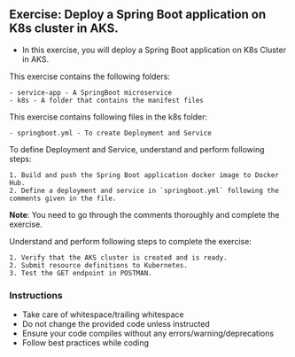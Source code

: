 ## Exercise: Deploy a Spring Boot application on K8s cluster in AKS.

* In this exercise, you will deploy a Spring Boot application on K8s Cluster in AKS.

This exercise contains the following folders:

	- service-app - A SpringBoot microservice
	- k8s - A folder that contains the manifest files

This exercise contains following files in the k8s folder:

	- springboot.yml - To create Deployment and Service
  
To define Deployment and Service, understand and perform following steps:

	1. Build and push the Spring Boot application docker image to Docker Hub.
	2. Define a deployment and service in `springboot.yml` following the comments given in the file.

**Note**: You need to go through the comments thoroughly and complete the exercise.

Understand and perform following steps to complete the exercise:

	1. Verify that the AKS cluster is created and is ready.
	2. Submit resource definitions to Kubernetes.
	3. Test the GET endpoint in POSTMAN.


### Instructions

- Take care of whitespace/trailing whitespace
- Do not change the provided code unless instructed
- Ensure your code compiles without any errors/warning/deprecations
- Follow best practices while coding
  
